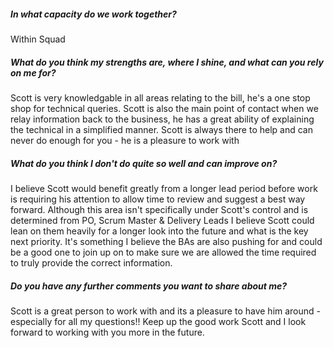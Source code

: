 ##### In what capacity do we work together?
Within Squad

##### What do you think my strengths are, where I shine, and what can you rely on me for?
Scott is very knowledgable in all areas relating to the bill, he's a one stop shop for technical queries. Scott is also the main point of contact when we relay information back to the business, he has a great ability of explaining the technical in a simplified manner. Scott is always there to help and can never do enough for you - he is a pleasure to work with

##### What do you think I don't do quite so well and can improve on?
I believe Scott would benefit greatly from a longer lead period before work is requiring his attention to allow time to review and suggest a best way forward. Although this area isn't specifically under Scott's control and is determined from PO, Scrum Master & Delivery Leads I believe Scott could lean on them heavily for a longer look into the future and what is the key next priority. It's something I believe the BAs are also pushing for and could be a good one to join up on to make sure we are allowed the time required to truly provide the correct information.

##### Do you have any further comments you want to share about me?
Scott is a great person to work with and its a pleasure to have him around - especially for all my questions!! Keep up the good work Scott and I look forward to working with you more in the future.